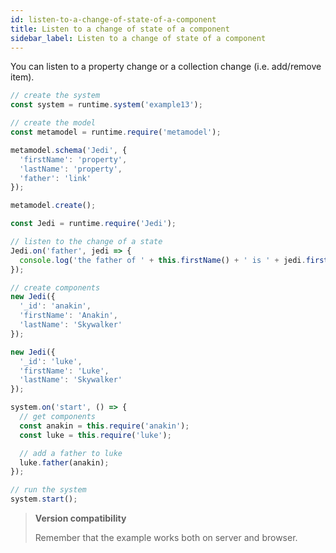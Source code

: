 ```yaml
---
id: listen-to-a-change-of-state-of-a-component
title: Listen to a change of state of a component
sidebar_label: Listen to a change of state of a component
---
```


You can listen to a property change or a collection change (i.e. add/remove item).

```js
// create the system
const system = runtime.system('example13');

// create the model
const metamodel = runtime.require('metamodel');

metamodel.schema('Jedi', {
  'firstName': 'property',
  'lastName': 'property',
  'father': 'link'
});

metamodel.create();

const Jedi = runtime.require('Jedi');

// listen to the change of a state
Jedi.on('father', jedi => {
  console.log('the father of ' + this.firstName() + ' is ' + jedi.firstName());
});

// create components
new Jedi({
  '_id': 'anakin',
  'firstName': 'Anakin',
  'lastName': 'Skywalker'
});

new Jedi({
  '_id': 'luke',
  'firstName': 'Luke',
  'lastName': 'Skywalker'
});

system.on('start', () => {
  // get components
  const anakin = this.require('anakin');
  const luke = this.require('luke');

  // add a father to luke
  luke.father(anakin);
});

// run the system
system.start();
```

>**Version compatibility**
>
>Remember that the example works both on server and browser.